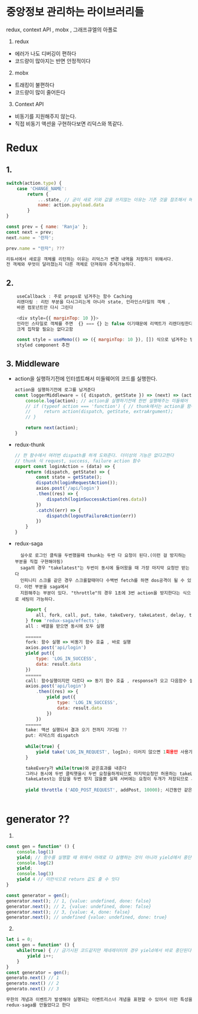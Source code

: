 # 중앙정보 관리하는 라이브러리들
redux, context API , mobx , 그래프큐엘의 아폴로

1. redux 
- 에러가 나도 디버깅이 편하다
- 코드량이 많아지는 반면 안정적이다

2. mobx 
- 트래킹이 불편하다
- 코드량이 많이 줄어든다

3. Context API
- 비동기를 지원해주지 않는다.
- 직접 비동기 액션을 구현하다보면 리덕스와 똑같다.


# Redux
## 1.
```js
switch(action.type) {
    case 'CHANGE_NAME': 
        return {
            ...state, // 굳이 새로 키와 값을 쓰지않는 이유는 기존 것을 참조해서 메모리를 아끼기 위해서다.
            name: action.payload.data
        } 
}

const prev = { name: 'Ranja' };
const next = prev;
next.name = '란자';

prev.name = "란자"; ??? 

리듀서에서 새로운 객체를 리턴하는 이유는 리덕스가 변경 내역을 저장하기 위해서다.
전 객체와 무엇이 달라졌는지 다른 객체로 던져줘야 추적가능하다.
```

## 2.
```js
    useCallback : 주로 props로 넘겨주는 함수 Caching
    리렌더링 : 리턴 부분을 다시그리는게 아니라 state, 인라인스타일의 객체 , 
    바뀐 컴포넌트만 다시 그린다

    <div style={{ marginTop: 10 }}>
    인라인 스타일로 객체를 주면  {} === {} 는 false 이기때문에 리액트가 리렌더링한다. 
    크게 집착할 필요는 없다고함

    const style = useMemo(() => ({ marginTop: 10 }), []) 식으로 넘겨주는 방법이나 
    styled component 추천
```

## 3. Middleware
- action을 실행하기전에 인터셉트해서 미들웨어의 코드를 실행한다.
    ```js
    action을 실행하기전에 로그를 남겨준다
    const loggerMiddleware = ({ dispatch, getState }) => (next) => (action) => {
        console.log(action); // action을 실행하기전에 한번 실행해주는 미들웨어
        // if (typeof action === 'function') { // thunk에서는 action을 함수로 둘 수 있다
        //     return action(dispatch, getState, extraArgument);
        // }

        return next(action);
    }
    ```

- redux-thunk

    ```js
    // 한 함수에서 여러번 dispath를 하게 도와준다. 더이상의 기능은 없다고한다
    // thunk 식 request, success, failure action 함수
    export const loginAction = (data) => {
        return (dispatch, getState) => {
            const state = getState();
            dispatch(loginRequestAction());
            axios.post('/api/login')
            .then((res) => {
                dispatch(loginSuccessAction(res.data))
            })
            .catch((err) => {
                dispatch(logoutFailureAction(err))
            })
        }
    }
    ```

- redux-saga

        실수로 로그인 클릭을 두번했을때 thunk는 두번 다 요청이 된다.(이런 걸 방지하는 부분을 직접 구현해야됨)
        saga의 경우 "takelatest"는 두번이 동시에 들어왔을 때 가장 마지막 요청만 받는다
        인피니티 스크롤 같은 경우 스크롤할때마다 수백번 fetch를 하면 dos공격이 될 수 있다. 이런 부분을 saga에서
        지원해주는 부분이 있다. "throttle"의 경우 1초에 3번 action을 방지한다는 식으로 세팅이 가능하다.
    ```js
        import { 
            all, fork, call, put, take, takeEvery, takeLatest, delay, throttle 
        } from 'redux-saga/effects';
        all : 배열을 받으면 동시에 모두 실행

        ======
        fork: 함수 실행 => 비동기 함수 호출 , 바로 실행
        axios.post('api/login')
        yield put({
            type: 'LOG_IN_SUCCESS',
            data: result.data
        })
        ======
        call: 함수실행이지만 다르다 => 동기 함수 호출 , response가 오고 다음함수 실행
        axios.post('api/login')
            .then((res) => {
                yield put({
                    type: 'LOG_IN_SUCCESS',
                    data: result.data
                })
            })
        ======
        take: 액션 실행되서 결과 오기 전까지 기다림 ??
        put: 리덕스의 dispatch
         
        while(true) {
            yield take('LOG_IN_REQUEST', logIn); 이러지 않으면 1회용만 사용가능하다
        }

        takeEvery가 while(true)와 같은효과를 내준다 
        그러나 동시에 두번 클릭햇을시 두번 요청을하게되므로 마지막요청만 허용하는 takeLatest 사용
        takeLatest는 응답을 두번 받지 않을뿐 실제 서버에는 요청이 두개가 저장되므로 서버에서도 따로 방지를 해줘야한다.
        
        yield throttle ('ADD_POST_REQUEST', addPost, 10000); 시간동안 같은요청은 실행도 되지않는다
     
    ```



# generator ??
1. 
```js
const gen = function* () {
    console.log(1)
    yield; // 함수를 실행할 때 위에서 아래로 다 실행하는 것이 아니라 yield에서 중단이 가능하다
    console.log(2)
    yield; 
    console.log(3)
    yield 4 // 이런식으로 return 값도 줄 수 잇다
}

const generator = gen();
generator.next(); // 1, {value: undefined, done: false}
generator.next(); // 2, {value: undefined, done: false}
generator.next(); // 3, {value: 4, done: false}
generator.next(); // undefined {value: undefined, done: true}
```

2. 
```js
let i = 0;
const gen = function* () {
    while(true) { // 금기시된 코드같지만 제네레이터의 경우 yield에서 바로 중단된다
        yield i++;
    }
}
const generator = gen();
generato.next() // 1
generato.next() // 2
generato.next() // 3

무한의 개념과 이벤트가 발생해야 실행되는 이벤트리스너 개념을 표현할 수 있어서 이런 특성을 활용해 
redux-saga를 만들었다고 한다
```

